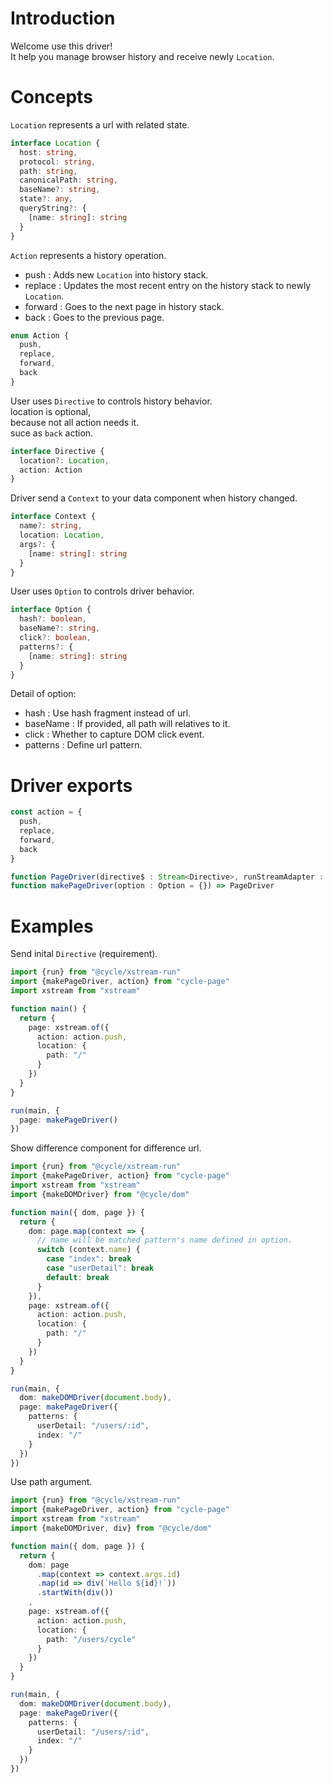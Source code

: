 # Introduction

Welcome use this driver!  
It help you manage browser history and receive newly `Location`.  

# Concepts

`Location` represents a url with related state.

```ts
interface Location {
  host: string,
  protocol: string,
  path: string,
  canonicalPath: string,
  baseName?: string,
  state?: any,
  queryString?: {
    [name: string]: string
  }
}
```

`Action` represents a history operation.  

- push : Adds new `Location` into history stack.
- replace : Updates the most recent entry on the history stack to newly `Location`.
- forward : Goes to the next page in history stack.
- back : Goes to the previous page.

```ts
enum Action {
  push,
  replace,
  forward,
  back
}
```

User uses `Directive` to controls history behavior.  
location is optional,  
because not all action needs it.  
suce as `back` action.

```ts
interface Directive {
  location?: Location,
  action: Action
}
```

Driver send a `Context` to your data component when history changed.  

```ts
interface Context {
  name?: string,
  location: Location,
  args?: {
    [name: string]: string
  }
}
```

User uses `Option` to controls driver behavior.  

```ts
interface Option {
  hash?: boolean,
  baseName?: string,
  click?: boolean,
  patterns?: {
    [name: string]: string
  }
}
```

Detail of option:

- hash : Use hash fragment instead of url.
- baseName : If provided, all path will relatives to it.
- click : Whether to capture DOM click event.
- patterns : Define url pattern.

# Driver exports

```ts
const action = {
  push,
  replace,
  forward,
  back
}

function PageDriver(directive$ : Stream<Directive>, runStreamAdapter : any = null) => Stream<Context>
function makePageDriver(option : Option = {}) => PageDriver
```

# Examples

Send inital `Directive` (requirement).

```ts
import {run} from "@cycle/xstream-run"
import {makePageDriver, action} from "cycle-page"
import xstream from "xstream"

function main() {
  return {
    page: xstream.of({
      action: action.push,
      location: {
        path: "/"
      }
    })
  }
}

run(main, {
  page: makePageDriver()
})
```

Show difference component for difference url.

```ts
import {run} from "@cycle/xstream-run"
import {makePageDriver, action} from "cycle-page"
import xstream from "xstream"
import {makeDOMDriver} from "@cycle/dom"

function main({ dom, page }) {
  return {
    dom: page.map(context => {
      // name will be matched pattern's name defined in option.
      switch (context.name) {
        case "index": break
        case "userDetail": break
        default: break
      }
    }),
    page: xstream.of({
      action: action.push,
      location: {
        path: "/"
      }
    })
  }
}

run(main, {
  dom: makeDOMDriver(document.body),
  page: makePageDriver({
    patterns: {
      userDetail: "/users/:id",
      index: "/"
    }
  })
})
```

Use path argument.

```ts
import {run} from "@cycle/xstream-run"
import {makePageDriver, action} from "cycle-page"
import xstream from "xstream"
import {makeDOMDriver, div} from "@cycle/dom"

function main({ dom, page }) {
  return {
    dom: page
      .map(context => context.args.id)
      .map(id => div(`Hello ${id}!`))
      .startWith(div())
    ,
    page: xstream.of({
      action: action.push,
      location: {
        path: "/users/cycle"
      }
    })
  }
}

run(main, {
  dom: makeDOMDriver(document.body),
  page: makePageDriver({
    patterns: {
      userDetail: "/users/:id",
      index: "/"
    }
  })
})
```